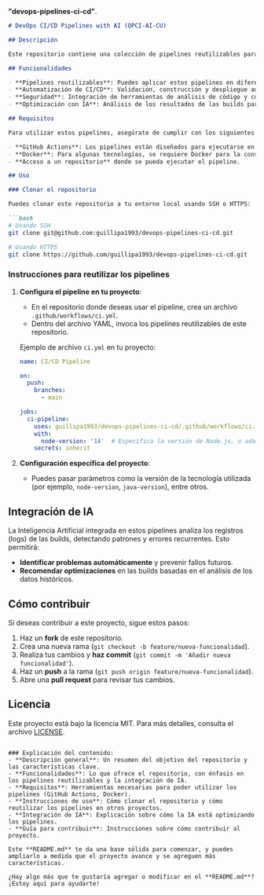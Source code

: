 **"devops-pipelines-ci-cd"**.

```markdown
# DevOps CI/CD Pipelines with AI (OPCI-AI-CU)

## Descripción

Este repositorio contiene una colección de pipelines reutilizables para automatizar procesos de **Integración Continua (CI)** y **Despliegue Continuo (CD)**, optimizados con **Inteligencia Artificial (IA)**. El proyecto tiene como objetivo mejorar la eficiencia y seguridad en el desarrollo y despliegue de software, proporcionando una plataforma que los desarrolladores puedan usar para validar, construir y desplegar sus proyectos de manera rápida y segura. Además, la integración de IA permitirá analizar las builds, identificar fallos y sugerir mejoras.

## Funcionalidades

- **Pipelines reutilizables**: Puedes aplicar estos pipelines en diferentes proyectos seleccionando la tecnología deseada.
- **Automatización de CI/CD**: Validación, construcción y despliegue automatizados para proyectos con diferentes tecnologías (Node.js, Java, Python, etc.).
- **Seguridad**: Integración de herramientas de análisis de código y control de calidad.
- **Optimización con IA**: Análisis de los resultados de las builds para mejorar la eficiencia, identificar errores recurrentes y sugerir optimizaciones.

## Requisitos

Para utilizar estos pipelines, asegúrate de cumplir con los siguientes requisitos:

- **GitHub Actions**: Los pipelines están diseñados para ejecutarse en GitHub Actions.
- **Docker**: Para algunas tecnologías, se requiere Docker para la construcción de imágenes.
- **Acceso a un repositorio** donde se pueda ejecutar el pipeline.

## Uso

### Clonar el repositorio

Puedes clonar este repositorio a tu entorno local usando SSH o HTTPS:

```bash
# Usando SSH
git clone git@github.com:guillipa1993/devops-pipelines-ci-cd.git

# Usando HTTPS
git clone https://github.com/guillipa1993/devops-pipelines-ci-cd.git
```

### Instrucciones para reutilizar los pipelines

1. **Configura el pipeline en tu proyecto**:
   - En el repositorio donde deseas usar el pipeline, crea un archivo `.github/workflows/ci.yml`.
   - Dentro del archivo YAML, invoca los pipelines reutilizables de este repositorio.

   Ejemplo de archivo `ci.yml` en tu proyecto:
   ```yaml
   name: CI/CD Pipeline

   on:
     push:
       branches:
         - main

   jobs:
     ci-pipeline:
       uses: guillipa1993/devops-pipelines-ci-cd/.github/workflows/ci.yml@main
       with:
         node-version: '14'  # Especifica la versión de Node.js, o adapta según la tecnología
       secrets: inherit
   ```

2. **Configuración específica del proyecto**:
   - Puedes pasar parámetros como la versión de la tecnología utilizada (por ejemplo, `node-version`, `java-version`), entre otros.

## Integración de IA

La Inteligencia Artificial integrada en estos pipelines analiza los registros (logs) de las builds, detectando patrones y errores recurrentes. Esto permitirá:

- **Identificar problemas automáticamente** y prevenir fallos futuros.
- **Recomendar optimizaciones** en las builds basadas en el análisis de los datos históricos.

## Cómo contribuir

Si deseas contribuir a este proyecto, sigue estos pasos:

1. Haz un **fork** de este repositorio.
2. Crea una nueva rama (`git checkout -b feature/nueva-funcionalidad`).
3. Realiza tus cambios y **haz commit** (`git commit -m 'Añadir nueva funcionalidad'`).
4. Haz un **push** a la rama (`git push origin feature/nueva-funcionalidad`).
5. Abre una **pull request** para revisar tus cambios.

## Licencia

Este proyecto está bajo la licencia MIT. Para más detalles, consulta el archivo [LICENSE](LICENSE).

```

### Explicación del contenido:
- **Descripción general**: Un resumen del objetivo del repositorio y las características clave.
- **Funcionalidades**: Lo que ofrece el repositorio, con énfasis en los pipelines reutilizables y la integración de IA.
- **Requisitos**: Herramientas necesarias para poder utilizar los pipelines (GitHub Actions, Docker).
- **Instrucciones de uso**: Cómo clonar el repositorio y cómo reutilizar los pipelines en otros proyectos.
- **Integración de IA**: Explicación sobre cómo la IA está optimizando los pipelines.
- **Guía para contribuir**: Instrucciones sobre cómo contribuir al proyecto.

Este **README.md** te da una base sólida para comenzar, y puedes ampliarlo a medida que el proyecto avance y se agreguen más características.

¿Hay algo más que te gustaría agregar o modificar en el **README.md**? ¡Estoy aquí para ayudarte!